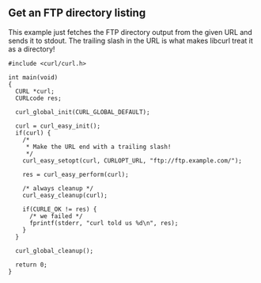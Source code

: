 ## Get an FTP directory listing

This example just fetches the FTP directory output from the given URL and
sends it to stdout. The trailing slash in the URL is what makes libcurl treat
it as a directory!

    #include <curl/curl.h>

    int main(void)
    {
      CURL *curl;
      CURLcode res;

      curl_global_init(CURL_GLOBAL_DEFAULT);

      curl = curl_easy_init();
      if(curl) {
        /*
         * Make the URL end with a trailing slash!
         */
        curl_easy_setopt(curl, CURLOPT_URL, "ftp://ftp.example.com/");

        res = curl_easy_perform(curl);

        /* always cleanup */
        curl_easy_cleanup(curl);

        if(CURLE_OK != res) {
          /* we failed */
          fprintf(stderr, "curl told us %d\n", res);
        }
      }

      curl_global_cleanup();

      return 0;
    }
